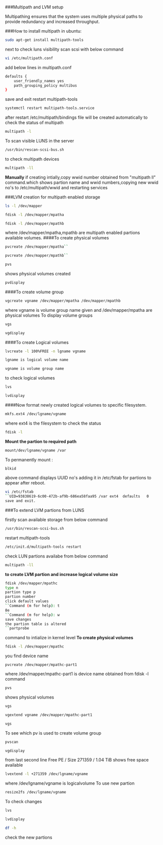 ###Multipath and LVM setup

Multipathing ensures that the system uses multiple physical paths to provide redundancy and increased throughput.

###How to install multipath in ubuntu:
```bash
sudo apt-get install multipath-tools
```
next to check luns visibility scan scsi with below command 
```bash
vi /etc/multipath.conf 
```
add below lines in multipath.conf
```bash
defaults {
    user_friendly_names yes
    path_grouping_policy multibus
}
```
save and exit
restart multipath-tools
```bash
systemctl restart multipath-tools.service
```
after restart /etc/multipath/bindings file will be created automatically
to check the status of multipath
```bash
multipath -l
```
To scan visible LUNS in the server
```bash
/usr/bin/rescan-scsi-bus.sh
```
to check multipath devices
```bash
multipath -ll
```
**Manually** 
if creating intially,copy wwid number obtained from "multipath ll" command.which shows partion name and wwid numbers,copying new wwid no's 
 to /etc/multipath/wwid and restarting services
 
 ###LVM creation for multipath enabled storage
 
 ```bash
 ls -l /dev/mapper
 ```
 ```bash
 fdisk -l /dev/mapper/mpatha
 ```
 ```bash
 fdisk -l /dev/mapper/mpathb
```
 where /dev/mapper/mpatha,mpathb are multipath enabled partions available volumes.
 ####To create physical volumes
 ```bash
 pvcreate /dev/mapper/mpatha``
 ```
 ```bash
 pvcreate /dev/mapper/mpathb``
 ```
 ```bash
 pvs
 ```
 shows physical volumes created
 ```bash
 pvdisplay
 ```
 ####To create volume group
 ```bash 
 vgcreate vgname /dev/mapper/mpatha /dev/mapper/mpathb
 ```
 where vgname is volume group name given and /dev/mapper/mpatha are physical volumes
 To display volume groups
 ```bash
 vgs
 ```
 ```bash
 vgdisplay
 ```
 ####To create Logical volumes
 ```bash
 lvcreate -l 100%FREE -n lgname vgname
 ```
 ```bash
 lgname is logical volume name
 ```
 ```bash
 vgname is volume group name
 ```
 to check logical volumes
 ```bash
 lvs
 ```
 ```bash
 lvdisplay
 ```
 ####Now format newly created logical volumes to specific filesystem.
 ```bash
 mkfs.ext4 /dev/lgname/vgname
 ```
 where ext4 is the filesystem
 to check the status
 ```bash
 fdisk -l
 ```
**Mount the partion to required path**
```bash
mount/dev/lgname/vgname /var
```
To permanently mount :
```bash
blkid
```
above command displays UUID no's adding it in /etc/fstab for partions to appear after reboot.
```bash
vi /etc/fstab
``UID=93838619-6c00-472b-af9b-686ea58faa95 /var ext4  defaults   0     2
save and exit.
```
###To extend LVM partions from LUNS

firstly scan available storage from below command 
```bash
/usr/bin/rescan-scsi-bus.sh
```
restart multipath-tools
```bash
/etc/init.d/multipath-tools restart
```
check LUN partions availabe from below command
```bash
multipath -ll
```
**to create LVM partion and increase logical volume size**
```bash
fdisk /dev/mapper/mpathc
type n
partion type p
partion number
click default values
``Command (m for help): t
8e
``Command (m for help): w
save changes
the partion table is altered
``partprobe
```
command to intialize in kernel level
**To create physical volumes**
```bash 
fdisk -l /dev/mapper/mpathc
```
you find device name
```baash
pvcreate /dev/mapper/mpathc-part1
```
where /dev/mapper/mpathc-part1 is device name obtained from fdisk -l command
```bash
pvs
```
shows physical volumes
```bash
vgs
```
```bash
vgextend vgname /dev/mapper/mpathc-part1
```
```bash
vgs
```
To see which pv is used to create volume group
```bash
pvscan
```
```bash
vgdisplay
```
from last second line
Free PE / Size 271359 / 1.04 TiB
shows free space available
```bash
lvextend -l +271359 /dev/lgname/vgname
```
where /dev/lgname/vgname is logicalvolume
To use new partion
```bash
resize2fs /dev/lgname/vgname
```
To check changes
```bash
lvs
```
```bash
lvdisplay
```
```bash
df -h
```
check the new partions

